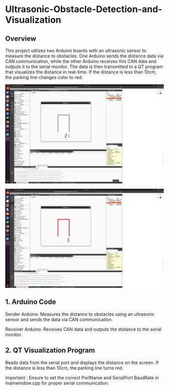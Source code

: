 # Ultrasonic-Obstacle-Detection-and-Visualization

## Overview

This project utilizes two Arduino boards with an ultrasonic sensor to measure the distance to obstacles. One Arduino sends the distance data via CAN communication, while the other Arduino receives this CAN data and outputs it to the serial monitor. The data is then transmitted to a QT program that visualizes the distance in real-time. If the distance is less than 10cm, the parking line changes color to red.

![QT Program Screenshot](images/Screenshot1.png)

![QT Program Screenshot](images/Screenshot2.png)

## 1. Arduino Code

Sender Arduino: Measures the distance to obstacles using an ultrasonic sensor and sends the data via CAN communication.

Receiver Arduino: Receives CAN data and outputs the distance to the serial monitor.

## 2. QT Visualization Program

Reads data from the serial port and displays the distance on the screen. If the distance is less than 10cm, the parking line turns red.

important : Ensure to set the correct PortName and SerialPort BaudRate in mainwindow.cpp for proper serial communication.

